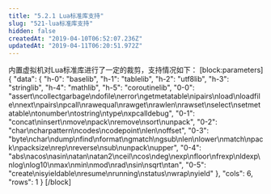 ```yaml
---
title: "5.2.1 Lua标准库支持"
slug: "521-lua标准库支持"
hidden: false
createdAt: "2019-04-10T06:52:07.236Z"
updatedAt: "2019-04-11T06:20:51.972Z"
---
```

内置虚拟机对Lua标准库进行了一定的裁剪，支持情况如下：
[block:parameters]
{
  "data": {
    "h-0": "baselib",
    "h-1": "tablelib",
    "h-2": "utf8lib",
    "h-3": "stringlib",
    "h-4": "mathlib",
    "h-5": "coroutinelib",
    "0-0": "assert\ncollectgarbage\ndofile\nerror\ngetmetatable\nipairs\nload\nloadfile\nnext\npairs\npcall\nrawequal\nrawget\nrawlen\nrawset\nselect\nsetmetatable\ntonumber\ntostring\ntype\nxpcalldebug",
    "0-1": "concat\ninsert\nmove\npack\nremove\nsort\nunpack",
    "0-2": "char\ncharpattern\ncodes\ncodepoint\nlen\noffset",
    "0-3": "byte\nchar\ndump\nfind\nformat\ngmatch\ngsub\nlen\nlower\nmatch\npack\npacksize\nrep\nreverse\nsub\nunpack\nupper",
    "0-4": "abs\nacos\nasin\natan\natan2\nceil\ncos\ndeg\nexp\nfloor\nfrexp\nldexp\nlog\nlog10\nmax\nmin\nmod\nrad\nsin\nsqrt\ntan",
    "0-5": "create\nisyieldable\nresume\nrunning\nstatus\nwrap\nyield"
  },
  "cols": 6,
  "rows": 1
}
[/block]